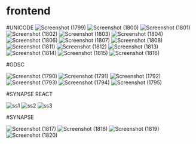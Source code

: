 # frontend

#UNICODE
![Screenshot (1799)](https://github.com/VishwaJarsaniya/frontend/assets/143692465/06a24602-0b7f-4b9c-b22b-6c2f2d5d5ca7)
![Screenshot (1800)](https://github.com/VishwaJarsaniya/frontend/assets/143692465/848e6330-f4d9-470a-aff5-7fb9f0b04802)
![Screenshot (1801)](https://github.com/VishwaJarsaniya/frontend/assets/143692465/bb6db5a7-b601-4d47-b13e-63a3639290d7)
![Screenshot (1802)](https://github.com/VishwaJarsaniya/frontend/assets/143692465/ad188278-8e42-4c8d-b23a-786aba8d958e)
![Screenshot (1803)](https://github.com/VishwaJarsaniya/frontend/assets/143692465/08b59c1d-52af-45b0-bb2d-aabf15541a95)
![Screenshot (1804)](https://github.com/VishwaJarsaniya/frontend/assets/143692465/0f75e13d-efb4-4ca4-9686-6e75f073d382)
![Screenshot (1806)](https://github.com/VishwaJarsaniya/frontend/assets/143692465/e3955d0f-46aa-4529-a0fc-86286d51659f)
![Screenshot (1807)](https://github.com/VishwaJarsaniya/frontend/assets/143692465/f1d70312-a180-4b1a-8a9a-b4546e525f3c)
![Screenshot (1808)](https://github.com/VishwaJarsaniya/frontend/assets/143692465/028a4180-48cb-4238-ab3c-30e55ae318d5)
![Screenshot (1811)](https://github.com/VishwaJarsaniya/frontend/assets/143692465/d8a1e216-8932-4ff7-b957-5d05f50597fd)
![Screenshot (1812)](https://github.com/VishwaJarsaniya/frontend/assets/143692465/ba5deeda-ff11-47ab-a9ea-6f1faf1c264e)
![Screenshot (1813)](https://github.com/VishwaJarsaniya/frontend/assets/143692465/1be6f62a-9271-4b3c-b4c6-b37600ee4ea7)
![Screenshot (1814)](https://github.com/VishwaJarsaniya/frontend/assets/143692465/93ba92e0-2fa7-4ffb-bfe4-7bd893888340)
![Screenshot (1815)](https://github.com/VishwaJarsaniya/frontend/assets/143692465/f438134c-c824-4701-8654-19ea7847e186)
![Screenshot (1816)](https://github.com/VishwaJarsaniya/frontend/assets/143692465/96e03ddc-901d-492f-8f87-cd13a9a188da)





#GDSC

![Screenshot (1790)](https://github.com/VishwaJarsaniya/frontend/assets/143692465/39130bfd-015d-4740-8c67-570a666a0fcc)
![Screenshot (1791)](https://github.com/VishwaJarsaniya/frontend/assets/143692465/adbe6033-3d6c-4f20-80ec-898fa55dfa9e)
![Screenshot (1792)](https://github.com/VishwaJarsaniya/frontend/assets/143692465/5560af2f-b92a-4574-b755-7e50128cbb10)
![Screenshot (1793)](https://github.com/VishwaJarsaniya/frontend/assets/143692465/713766ff-b526-4028-ae24-3e8a66416a98)
![Screenshot (1794)](https://github.com/VishwaJarsaniya/frontend/assets/143692465/ff732f95-a58a-4348-9f6c-75255ea409f8)
![Screenshot (1795)](https://github.com/VishwaJarsaniya/frontend/assets/143692465/988ebd0d-5045-408f-aadf-263cf740a90b)





#SYNAPSE REACT

![ss1](https://github.com/VishwaJarsaniya/frontend/assets/143692465/7ce371bb-84f7-4a5f-9579-f0349a2fc22b)
![ss2](https://github.com/VishwaJarsaniya/frontend/assets/143692465/898fa6c4-f34d-46ed-a9ab-527bb6a18ef3)
![ss3](https://github.com/VishwaJarsaniya/frontend/assets/143692465/f05d23a4-c800-47e5-a691-ae730eeb0c25)






#SYNAPSE

![Screenshot (1817)](https://github.com/VishwaJarsaniya/frontend/assets/143692465/32cf8165-d2f6-40ad-9b18-83ae5eccbeb5)
![Screenshot (1818)](https://github.com/VishwaJarsaniya/frontend/assets/143692465/050e3d84-6a92-49c8-a768-774b30bcdb14)
![Screenshot (1819)](https://github.com/VishwaJarsaniya/frontend/assets/143692465/4c23ecb9-7f44-4ca6-986a-9bda661f594f)
![Screenshot (1820)](https://github.com/VishwaJarsaniya/frontend/assets/143692465/9e723a7b-7b62-453a-9794-54cc5bea4504)



